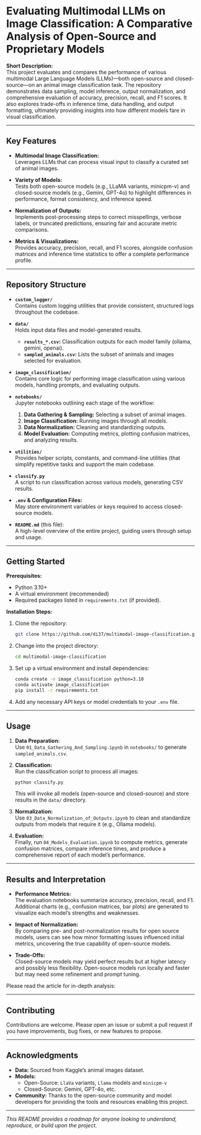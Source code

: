 # Evaluating Multimodal LLMs on Image Classification: A Comparative Analysis of Open-Source and Proprietary Models

**Short Description:**  
This project evaluates and compares the performance of various multimodal Large Language Models (LLMs)—both open-source and closed-source—on an animal image classification task. The repository demonstrates data sampling, model inference, output normalization, and comprehensive evaluation of accuracy, precision, recall, and F1 scores. It also explores trade-offs in inference time, data handling, and output formatting, ultimately providing insights into how different models fare in visual classification.

---

## Key Features

- **Multimodal Image Classification:**  
  Leverages LLMs that can process visual input to classify a curated set of animal images.
  
- **Variety of Models:**  
  Tests both open-source models (e.g., LLaMA variants, minicpm-v) and closed-source models (e.g., Gemini, GPT-4o) to highlight differences in performance, format consistency, and inference speed.

- **Normalization of Outputs:**  
  Implements post-processing steps to correct misspellings, verbose labels, or truncated predictions, ensuring fair and accurate metric comparisons.

- **Metrics & Visualizations:**  
  Provides accuracy, precision, recall, and F1 scores, alongside confusion matrices and inference time statistics to offer a complete performance profile.

---

## Repository Structure

- **`custom_logger/`**  
  Contains custom logging utilities that provide consistent, structured logs throughout the codebase.
  
- **`data/`**  
  Holds input data files and model-generated results.  
  - **`results_*.csv`:** Classification outputs for each model family (ollama, gemini, openai).  
  - **`sampled_animals.csv`:** Lists the subset of animals and images selected for evaluation.

- **`image_classification/`**  
  Contains core logic for performing image classification using various models, handling prompts, and evaluating outputs.

- **`notebooks/`**  
  Jupyter notebooks outlining each stage of the workflow:  
  1. **Data Gathering & Sampling:** Selecting a subset of animal images.  
  2. **Image Classification:** Running images through all models.  
  3. **Data Normalization:** Cleaning and standardizing outputs.  
  4. **Model Evaluation:** Computing metrics, plotting confusion matrices, and analyzing results.

- **`utilities/`**  
  Provides helper scripts, constants, and command-line utilities (that simplify repetitive tasks and support the main codebase.

- **`classify.py`**  
  A script to run classification across various models, generating CSV results.

- **`.env` & Configuration Files:**  
  May store environment variables or keys required to access closed-source models.

- **`README.md`** (this file):  
  A high-level overview of the entire project, guiding users through setup and usage.

---

## Getting Started

**Prerequisites:**

- Python 3.10+  
- A virtual environment (recommended)
- Required packages listed in `requirements.txt` (if provided).

**Installation Steps:**

1. Clone the repository:
   ```bash
   git clone https://github.com/di37/multimodal-image-classification.git
   ```
2. Change into the project directory:
   ```bash
   cd multimodal-image-classification
   ```
3. Set up a virtual environment and install dependencies:
   ```bash
   conda create -n image_classification python=3.10
   conda activate image_classification
   pip install -r requirements.txt
   ```
4. Add any necessary API keys or model credentials to your `.env` file.

---

## Usage

1. **Data Preparation:**  
   Use `01_Data_Gathering_And_Sampling.ipynb` in `notebooks/` to generate `sampled_animals.csv`.

2. **Classification:**  
   Run the classification script to process all images:
   ```bash
   python classify.py
   ```
   This will invoke all models (open-source and closed-source) and store results in the `data/` directory.

3. **Normalization:**  
   Use `03_Data_Normalization_of_Outputs.ipynb` to clean and standardize outputs from models that require it (e.g., Ollama models).

4. **Evaluation:**  
   Finally, run `04_Models_Evaluation.ipynb` to compute metrics, generate confusion matrices, compare inference times, and produce a comprehensive report of each model’s performance.

---

## Results and Interpretation

- **Performance Metrics:**  
  The evaluation notebooks summarize accuracy, precision, recall, and F1. Additional charts (e.g., confusion matrices, bar plots) are generated to visualize each model’s strengths and weaknesses.

- **Impact of Normalization:**  
  By comparing pre- and post-normalization results for open source models, users can see how minor formatting issues influenced initial metrics, uncovering the true capability of open-source models.

- **Trade-Offs:**  
  Closed-source models may yield perfect results but at higher latency and possibly less flexibility. Open-source models run locally and faster but may need some refinement and prompt tuning.

Please read the article for in-depth analysis:

---

## Contributing

Contributions are welcome. Please open an issue or submit a pull request if you have improvements, bug fixes, or new features to propose.

---

## Acknowledgments

- **Data:** Sourced from Kaggle’s animal images dataset.
- **Models:**  
  - Open-Source: `LlaVa` variants, `Llama` models and `minicpm-v`  
  - Closed-Source: Gemini, GPT-4o, etc.
- **Community:** Thanks to the open-source community and model developers for providing the tools and resources enabling this project.

---

*This README provides a roadmap for anyone looking to understand, reproduce, or build upon the project.*